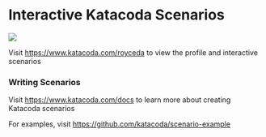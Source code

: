 # Interactive Katacoda Scenarios

[![](http://shields.katacoda.com/katacoda/royceda/count.svg)](https://www.katacoda.com/royceda "Get your profile on Katacoda.com")

Visit https://www.katacoda.com/royceda to view the profile and interactive scenarios

### Writing Scenarios
Visit https://www.katacoda.com/docs to learn more about creating Katacoda scenarios

For examples, visit https://github.com/katacoda/scenario-example
